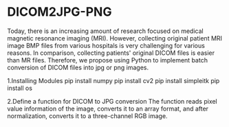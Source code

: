 # DICOM2JPG-PNG
Today, there is an increasing amount of research focused on medical magnetic resonance imaging (MRI). However, collecting original patient MRI image BMP files from various hospitals is very challenging for various reasons. In comparison, collecting patients' original DICOM files is easier than MR files. Therefore, we propose using Python to implement batch conversion of DICOM files into jpg or png images.

1.Installing Modules
pip install numpy
pip install cv2
pip install simpleitk
pip install os

2.Define a function for DICOM to JPG conversion
The function reads pixel value information of the image, converts it to an array format, and after normalization, converts it to a three-channel RGB image.

